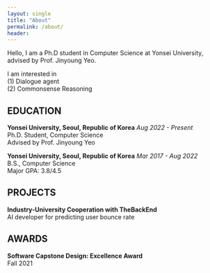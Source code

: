 ```yaml
---
layout: single
title: "About"
permalink: /about/
header:
---
```


Hello, I am a Ph.D student in Computer Science at Yonsei University,  
advised by Prof. Jinyoung Yeo.

I am interested in  
(1) Dialogue agent  
(2) Commonsense Reasoning  

## EDUCATION

**Yonsei University, Seoul, Republic of Korea**  *Aug 2022 - Present*  
Ph.D. Student, Computer Science  
Advised by Prof. Jinyoung Yeo  

**Yonsei University, Seoul, Republic of Korea**  *Mar 2017 - Aug 2022*  
B.S., Computer Science  
Major GPA: 3.8/4.5  

## PROJECTS

**Industry-University Cooperation with TheBackEnd**  
AI developer for predicting user bounce rate

## AWARDS

**Software Capstone Design: Excellence Award**  
Fall 2021

